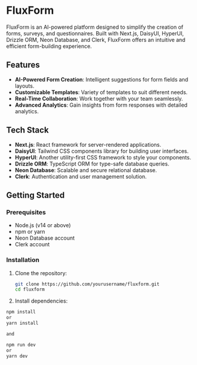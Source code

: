 # FluxForm

FluxForm is an AI-powered platform designed to simplify the creation of forms, surveys, and questionnaires. Built with Next.js, DaisyUI, HyperUI, Drizzle ORM, Neon Database, and Clerk, FluxForm offers an intuitive and efficient form-building experience.

## Features

- **AI-Powered Form Creation**: Intelligent suggestions for form fields and layouts.
- **Customizable Templates**: Variety of templates to suit different needs.
- **Real-Time Collaboration**: Work together with your team seamlessly.
- **Advanced Analytics**: Gain insights from form responses with detailed analytics.

## Tech Stack

- **Next.js**: React framework for server-rendered applications.
- **DaisyUI**: Tailwind CSS components library for building user interfaces.
- **HyperUI**: Another utility-first CSS framework to style your components.
- **Drizzle ORM**: TypeScript ORM for type-safe database queries.
- **Neon Database**: Scalable and secure relational database.
- **Clerk**: Authentication and user management solution.

## Getting Started

### Prerequisites

- Node.js (v14 or above)
- npm or yarn
- Neon Database account
- Clerk account

### Installation

1. Clone the repository:
   ```bash
   git clone https://github.com/yourusername/fluxform.git
   cd fluxform

2. Install dependencies:
  ```bash
  npm install
  or
  yarn install

  and

  npm run dev
  or
  yarn dev
